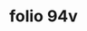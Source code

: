 ---
layout: edition
title: folio 94v
manuscript: Turin, Biblioteca Nazionale, MS N.III.19
sigla: T
iip: t094v.tif
milestone: 188
---